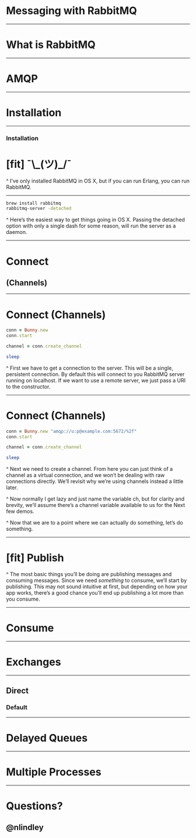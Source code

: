 # Messaging with RabbitMQ

---

# What is RabbitMQ

---

# AMQP

---

# Installation

---

### Installation

# [fit] ¯\\\_(ツ)\_/¯

^ I’ve only installed RabbitMQ in OS X, but if you can run Erlang, you can run RabbitMQ.

---

```sh
brew install rabbitmq
rabbitmq-server -detached
```

^ Here’s the easiest way to get things going in OS X. Passing the detached option
with only a single dash for some reason, will run the server as a daemon.

---

# Connect

## (Channels)

---

# Connect (Channels)

```ruby
conn = Bunny.new
conn.start

channel = conn.create_channel

sleep
```

^ First we have to get a connection to the server. This will be a single,
persistent connection. By default this will connect to you RabbitMQ server
running on localhost. If we want to use a remote server, we just pass a
URI to the constructor.

---

# Connect (Channels)

```ruby
conn = Bunny.new "amqp://u:p@example.com:5672/%2f"
conn.start

channel = conn.create_channel

sleep
```

^ Next we need to create a channel. From here you can just think of a channel
as a virtual connection, and we won’t be dealing with raw connections directly.
We’ll revisit why we’re using channels instead a little later.

^ Now normally I get lazy and just name the variable ch, but for clarity and
brevity, we’ll assume there’s a channel variable available to us for the Next
few demos.

^ Now that we are to a point where we can actually do something, let’s do something.

---

# [fit] Publish

^ The most basic things you’ll be doing are publishing messages and consuming
messages. Since we need _something_ to consume, we’ll start by publishing. This
may not sound intuitive at first, but depending on how your app works, there’s
a good chance you’ll end up publishing a lot more than you consume.

---

# Consume

---

# Exchanges

---

## Direct

### Default

---

# Delayed Queues

---

# Multiple Processes

---

# Questions?

## @nlindley
